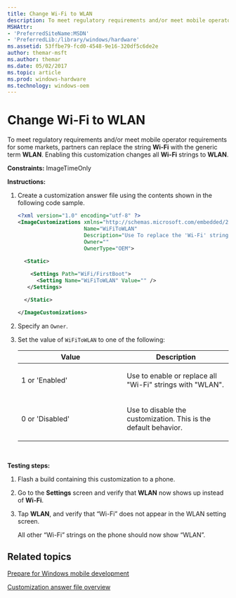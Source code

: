 ```yaml
---
title: Change Wi-Fi to WLAN
description: To meet regulatory requirements and/or meet mobile operator requirements for some markets, partners can replace the string Wi-Fi with the generic term WLAN.
MSHAttr:
- 'PreferredSiteName:MSDN'
- 'PreferredLib:/library/windows/hardware'
ms.assetid: 53ffbe79-fcd0-4548-9e16-320df5c6de2e
author: themar-msft
ms.author: themar
ms.date: 05/02/2017
ms.topic: article
ms.prod: windows-hardware
ms.technology: windows-oem
---
```


# Change Wi-Fi to WLAN


To meet regulatory requirements and/or meet mobile operator requirements for some markets, partners can replace the string **Wi-Fi** with the generic term **WLAN**. Enabling this customization changes all **Wi-Fi** strings to **WLAN**.

<a href="" id="constraints---imagetimeonly"></a>**Constraints:** ImageTimeOnly  

<a href="" id="instructions-"></a>**Instructions:**  
1.  Create a customization answer file using the contents shown in the following code sample.

    ```XML
    <?xml version="1.0" encoding="utf-8" ?>  
    <ImageCustomizations xmlns="http://schemas.microsoft.com/embedded/2004/10/ImageUpdate"  
                         Name="WiFiToWLAN"  
                         Description="Use To replace the 'Wi-Fi' strings in the phone UI to 'WLAN' to meet mobile operator or regulatory requirements."  
                         Owner=""  
                         OwnerType="OEM"> 
      
      <Static>  

        <Settings Path="WiFi/FirstBoot">  
          <Setting Name="WiFiToWLAN" Value="" />    
       </Settings>  

      </Static>

    </ImageCustomizations>
    ```

2.  Specify an `Owner`.

3.  Set the value of `WiFiToWLAN` to one of the following:

    <table>
    <colgroup>
    <col width="50%" />
    <col width="50%" />
    </colgroup>
    <thead>
    <tr class="header">
    <th>Value</th>
    <th>Description</th>
    </tr>
    </thead>
    <tbody>
    <tr class="odd">
    <td><p>1 or 'Enabled'</p></td>
    <td><p>Use to enable or replace all &quot;Wi-Fi&quot; strings with &quot;WLAN&quot;.</p></td>
    </tr>
    <tr class="even">
    <td><p>0 or 'Disabled'</p></td>
    <td><p>Use to disable the customization. This is the default behavior.</p></td>
    </tr>
    </tbody>
    </table>

     

<a href="" id="testing-steps-"></a>**Testing steps:**  
1.  Flash a build containing this customization to a phone.

2.  Go to the **Settings** screen and verify that **WLAN** now shows up instead of **Wi-Fi**.

3.  Tap **WLAN**, and verify that “Wi-Fi” does not appear in the WLAN setting screen.

    All other “Wi-Fi” strings on the phone should now show “WLAN”.

## Related topics

[Prepare for Windows mobile development](https://docs.microsoft.com/en-us/windows-hardware/manufacture/mobile/preparing-for-windows-mobile-development)

[Customization answer file overview](https://docs.microsoft.com/en-us/windows-hardware/customize/mobile/mcsf/customization-answer-file)

